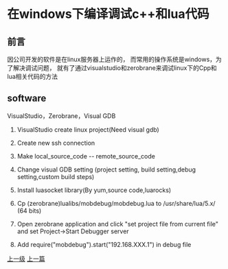 # 在windows下编译调试c++和lua代码
## 前言
因公司开发的软件是在linux服务器上运作的，
而常用的操作系统是windows，为了解决调试问题，
就有了通过visualstudio和zerobrane来调试linux下的Cpp和lua相关代码的方法
## software
VisualStudio，Zerobrane，Visual GDB

1. VisualStudio create linux project(Need visual gdb)
2. Create new ssh connection
3. Make local_source_code -- remote_source_code
3. Change visual GDB setting (project setting,
build setting,debug setting,custom build steps)



1. Install luasocket library(By yum,source code,luarocks)
2. Cp (zerobrane)lualibs/mobdebug/mobdebug.lua to
/usr/share/lua/5.x/ (64 bits)
3. Open zerobrane application and click "set project file
 from current file" and set Project->Start Debugger server
4. Add require("mobdebug").start("192.168.XXX.1") in debug file











































































[上一级](base.md)
[上一篇](windows_linux.md)
